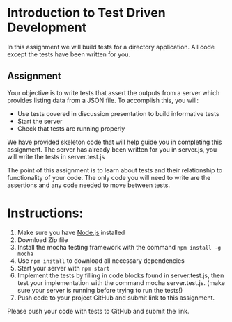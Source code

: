 # Introduction to Test Driven Development
In this assignment we will build tests for a directory application. All code except the tests have been written for you.
## Assignment
Your objective is to write tests that assert the outputs from a server which provides listing data from a JSON file. To accomplish this, you will:
- Use tests covered in discussion presentation to build informative tests
- Start the server
- Check that tests are running properly

We have provided skeleton code that will help guide you in completing this assignment. The server has already been written for you in server.js, you will write the tests in server.test.js

The point of this assignment is to learn about tests and their relationship to functionality of your code. The only code you will need to write are the assertions and any code needed to move between tests.
# Instructions: 

1. Make sure you have [Node.js](https://nodejs.org/en/) installed
2. Download Zip file
3. Install the mocha testing framework with the command `npm install -g mocha`
4. Use `npm install` to download all necessary dependencies
5. Start your server with `npm start` 
6. Implement the tests by filling in code blocks found in server.test.js, then test your implementation with the command mocha server.test.js. (make sure your server is running before trying to run the tests!)
7. Push code to your project GitHub and submit link to this assignment.

Please push your code with tests to GitHub and submit the link.




